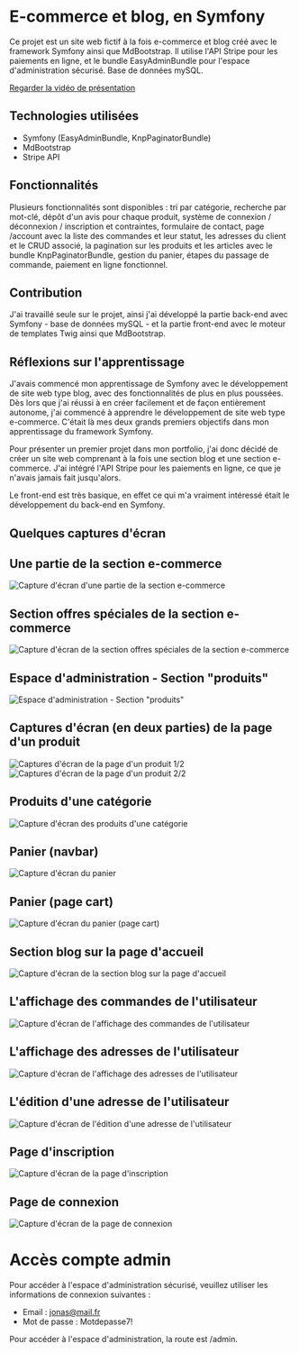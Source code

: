 # E-commerce et blog, en Symfony

Ce projet est un site web fictif à la fois e-commerce et blog créé avec le framework Symfony ainsi que MdBootstrap.
Il utilise l'API Stripe pour les paiements en ligne, et le bundle EasyAdminBundle pour l'espace d'administration sécurisé.
Base de données mySQL.

[Regarder la vidéo de présentation](https://youtu.be/KDVPxCWZLr0)

## Technologies utilisées
- Symfony (EasyAdminBundle, KnpPaginatorBundle)
- MdBootstrap
- Stripe API

## Fonctionnalités
Plusieurs fonctionnalités sont disponibles : tri par catégorie, recherche par mot-clé, dépôt d'un avis pour chaque produit,
système de connexion / déconnexion / inscription et contraintes, formulaire de contact, page /account avec la liste des commandes et leur statut,
les adresses du client et le CRUD associé, la pagination sur les produits et les articles avec le bundle KnpPaginatorBundle,
gestion du panier, étapes du passage de commande, paiement en ligne fonctionnel.

## Contribution
J'ai travaillé seule sur le projet, ainsi j'ai développé la partie back-end avec Symfony - base de données mySQL - et la partie
front-end avec le moteur de templates Twig ainsi que MdBootstrap.

## Réflexions sur l'apprentissage
J'avais commencé mon apprentissage de Symfony avec le développement de site web type blog, avec des fonctionnalités de plus en plus poussées.
Dès lors que j'ai réussi à en créer facilement et de façon entièrement autonome, j'ai commencé à apprendre le développement de site web type e-commerce.
C'était là mes deux grands premiers objectifs dans mon apprentissage du framework Symfony.

Pour présenter un premier projet dans mon portfolio, j'ai donc décidé de créer un site web comprenant à la fois une section blog et une section e-commerce.
J'ai intégré l'API Stripe pour les paiements en ligne, ce que je n'avais jamais fait jusqu'alors.

Le front-end est très basique, en effet ce qui m'a vraiment intéressé était le développement du back-end en Symfony.

## Quelques captures d'écran
## Une partie de la section e-commerce

![Capture d'écran d'une partie de la section e-commerce](https://i.imgur.com/qqZhxCG.png)

## Section offres spéciales de la section e-commerce

![Capture d'écran de la section offres spéciales de la section e-commerce](https://i.imgur.com/pEgxx8r.png)

## Espace d'administration - Section "produits"

![Espace d'administration - Section "produits"](https://i.imgur.com/Lm7xcf1.png)

## Captures d'écran (en deux parties) de la page d'un produit
![Captures d'écran de la page d'un produit 1/2](https://i.imgur.com/0AtxlBC.png)
![Captures d'écran de la page d'un produit 2/2](https://i.imgur.com/UYeNGCe.png)

## Produits d'une catégorie

![Capture d'écran des produits d'une catégorie](https://i.imgur.com/FUTJnQ0.png)

## Panier (navbar)

![Capture d'écran du panier](https://i.imgur.com/r8w3hWO.png)

## Panier (page cart)

![Capture d'écran du panier (page cart)](https://i.imgur.com/3bLXeK3.png)

## Section blog sur la page d'accueil

![Capture d'écran de la section blog sur la page d'accueil](https://i.imgur.com/hCQOkCo.png)

## L'affichage des commandes de l'utilisateur

![Capture d'écran de l'affichage des commandes de l'utilisateur](https://i.imgur.com/2KHFKlz.png)

## L'affichage des adresses de l'utilisateur

![Capture d'écran de l'affichage des adresses de l'utilisateur](https://i.imgur.com/lVoYzxq.png)

## L'édition d'une adresse de l'utilisateur

![Capture d'écran de l'édition d'une adresse de l'utilisateur](https://i.imgur.com/X5ZmUA1.png)

## Page d'inscription

![Capture d'écran de la page d'inscription](https://i.imgur.com/1RR7TeB.png)

## Page de connexion

![Capture d'écran de la page de connexion](https://i.imgur.com/rfxmJSF.png)


# Accès compte admin

Pour accéder à l'espace d'administration sécurisé, veuillez utiliser les informations de connexion suivantes :

- Email : jonas@mail.fr
- Mot de passe : Motdepasse7!

Pour accéder à l'espace d'administration, la route est /admin.

